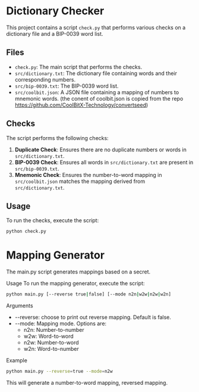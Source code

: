 # Dictionary Checker

This project contains a script `check.py` that performs various checks on a dictionary file and a BIP-0039 word list.

## Files

- `check.py`: The main script that performs the checks.
- `src/dictionary.txt`: The dictionary file containing words and their corresponding numbers.
- `src/bip-0039.txt`: The BIP-0039 word list.
- `src/coolbit.json`: A JSON file containing a mapping of numbers to mnemonic words. (the conent of coolbit.json is copied from the repo https://github.com/CoolBitX-Technology/convertseed)

## Checks

The script performs the following checks:

1. **Duplicate Check**: Ensures there are no duplicate numbers or words in `src/dictionary.txt`.
2. **BIP-0039 Check**: Ensures all words in `src/dictionary.txt` are present in `src/bip-0039.txt`.
3. **Mnemonic Check**: Ensures the number-to-word mapping in `src/coolbit.json` matches the mapping derived from `src/dictionary.txt`.

## Usage

To run the checks, execute the script:

```sh
python check.py
```

# Mapping Generator
The main.py script generates mappings based on a secret.

Usage
To run the mapping generator, execute the script:
```sh
python main.py [--reverse true|false] [--mode n2n|w2w|n2w|w2n]
```

Arguments
- --reverse: choose to print out reverse mapping. Default is false.
- --mode: Mapping mode. Options are:
  - n2n: Number-to-number
  - w2w: Word-to-word
  - n2w: Number-to-word
  - w2n: Word-to-number

Example
```sh
python main.py --reverse=true --mode=n2w
```
This will generate a number-to-word mapping, reversed mapping.